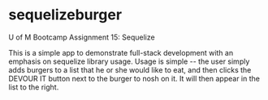 # sequelizeburger
U of M Bootcamp Assignment 15: Sequelize

This is a simple app to demonstrate full-stack development with an emphasis on sequelize library usage.  Usage is simple -- the user simply adds burgers to a list that he or she would like to eat, and then clicks the DEVOUR IT button next to the burger to nosh on it.  It will then appear in the list to the right.

